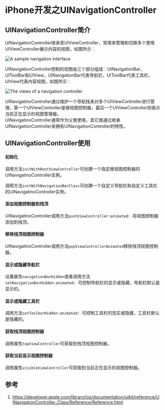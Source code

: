 # iPhone开发之UINavigationController

## UINavigationController简介
	
UINavigationController继承至UIViewController，常用来管理和切换多个使用UIViewController展示内容的视图，如图所示：  

![A sample navigation interface](https://developer.apple.com/library/ios/documentation/uikit/reference/UINavigationController_Class/Art/navigation_interface_2x.png)

UINavigationController控制的视图由三个部分组成：UINavigationBar、UIToolBar和UIView，UINavigationBar代表导航栏，UIToolBar代表工具栏，UIView代表内容视图，如图所示：

![The views of a navigation controller](https://developer.apple.com/library/ios/documentation/uikit/reference/UINavigationController_Class/Art/NavigationViews_2x.png)

UINavigatinoController通过维护一个导航栈来对多个UIViewController进行管理，第一个UIViewController是根视图控制器，最后一个UIViewController则表示当前正在显示的视图管理器。  
UINavigatinoController通常作为父类使用，其它类通过继承UINavigationController来拥有UINavigationController的特性。  
	
## UINavigationController使用

#### 初始化

调用方法`initWithRootViewController`可创建一个指定根视图控制器的UINavigatinoController实例。

调用方法`initWithNavigationBarClass`可创建一个自定义导航栏和自定义工具栏的UINavigatinoController实例。

#### 添加视图控制器到栈顶

UINavigatinoController调用方法`pushViewController:animated: `将视图控制器添加到栈顶。

#### 移除栈顶视图控制器

UINavigatinoController调用方法`popViewControllerAnimated`移除栈顶视图控制器。

#### 显示或隐藏导航栏

设置属性`navigationBarHidden`或者调用方法`setNavigationBarHidden:animated: `可控制导航栏的显示或隐藏，导航栏默认是显示的。

#### 显示或隐藏工具栏

调用方法`setToolbarHidden:animated: `可控制工具栏的现实或隐藏，工具栏默认是隐藏的。

#### 获取栈顶视图控制器

调用属性`topViewController`可获取到栈顶视图控制器。

#### 获取当前显示视图控制器

调用属性`visibleViewController`可获取到当前正在显示的视图控制器。

## 参考

1. <https://developer.apple.com/library/ios/documentation/uikit/reference/UINavigationController_Class/Reference/Reference.html>